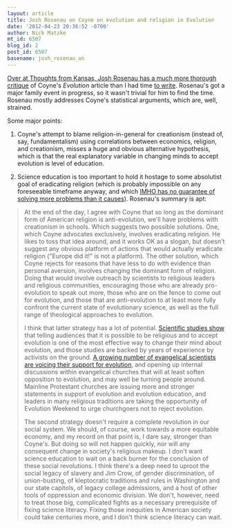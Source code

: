 ```yaml
---
layout: article
title: Josh Rosenau on Coyne on evolution and religion in Evolution
date: '2012-04-23 20:36:52 -0700'
author: Nick Matzke
mt_id: 6507
blog_id: 2
post_id: 6507
basename: josh_rosenau_on
---
```

[Over at Thoughts from Kansas, Josh Rosenau has a much more thorough critique](http://scienceblogs.com/tfk/2012/04/evolution_and_religion_yet_aga.php) of Coyne's _Evolution_ article than I had time [to write](http://pandasthumb.org/archives/2012/04/coyne-on-religi.html).  Rosenau's got a major family event in progress, so it wasn't trivial for him to find the time.  Rosenau mostly addresses Coyne's statistical arguments, which are, well, strained.

Some major points:

1. Coyne's attempt to blame religion-in-general for creationism (instead of, say, fundamentalism) using correlations between economics, religion, and creationism, misses a huge and obvious alternative hypothesis, which is that the real explanatory variable in changing minds to accept evolution is level of education.

2. Science education is too important to hold it hostage to some absolutist goal of eradicating religion (which is probably impossible on any foreseeable timeframe anyway, and which [IMHO has no guarantee of solving more problems than it causes](http://pandasthumb.org/archives/2012/04/coyne-on-religi.html#comment-284546)).  Rosenau's summary is apt:

> At the end of the day, I agree with Coyne that so long as the dominant form of American religion is anti-evolution, we'll have problems with creationism in schools. Which suggests two possible solutions. One, which Coyne advocates exclusively, involves eradicating religion. He likes to toss that idea around, and it works OK as a slogan, but doesn't suggest any obvious platform of actions that would actually eradicate religion ("Europe did it!" is not a platform). The other solution, which Coyne rejects for reasons that have less to do with evidence than personal aversion, involves changing the dominant form of religion. Doing that would involve outreach by scientists to religious leaders and religious communities, encouraging those who are already pro-evolution to speak out more, those who are on the fence to come out for evolution, and those that are anti-evolution to at least more fully confront the current state of evolutionary science, as well as the full range of theological approaches to evolution.
> 
> I think that latter strategy has a lot of potential. [Scientific studies show](http://scienceblogs.com/tfk/2011/01/dealing_with_conflicts_over_ev.php) that telling audiences that it is possible to be religious and to accept evolution is one of the most effective way to change their mind about evolution, and those studies are backed by years of experience by activists on the ground. [A growing number of evangelical scientists are voicing their support for evolution](http://evanevodialogue.blogspot.com/2008/07/ten-books-and-what-they-mean-for.html), and opening up internal discussions within evangelical churches that will at least soften opposition to evolution, and may well be turning people around. Mainline Protestant churches are issuing more and stronger statements in support of evolution and evolution education, and leaders in many religious traditions are taking the opportunity of Evolution Weekend to urge churchgoers not to reject evolution.
> 
> The second strategy doesn't require a complete revolution in our social system. We should, of course, work towards a more equitable economy, and my record on that point is, I dare say, stronger than Coyne's. But doing so will not happen quickly, nor will any consequent change in society's religious makeup. I don't want science education to wait on a back burner for the conclusion of these social revolutions. I think there's a deep need to uproot the social legacy of slavery and Jim Crow, of gender discrimination, of union-busting, of kleptocratic traditions and rules in Washington and our state capitols, of legacy college admissions, and a host of other tools of oppression and economic division. We don't, however, need to treat those big, complicated fights as a necessary prerequisite of fixing science literacy. Fixing those inequities in American society could take centuries more, and I don't think science literacy can wait.
